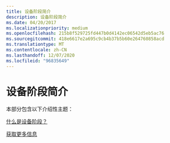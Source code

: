 ```yaml
---
title: 设备阶段简介
description: 设备阶段简介
ms.date: 04/20/2017
ms.localizationpriority: medium
ms.openlocfilehash: 215b8f529725fd447b0d4142ec06542d5eb5ac76
ms.sourcegitcommit: 418e6617e2a695c9cb4b37b5b60e264760858acd
ms.translationtype: MT
ms.contentlocale: zh-CN
ms.lasthandoff: 12/07/2020
ms.locfileid: "96835649"
---
```

# <a name="introduction-to-device-stage"></a>设备阶段简介


本部分包含以下介绍性主题：

[什么是设备阶段？](what-is-device-stage-.md)

[获取更多信息](getting-more-information.md)

 

 




